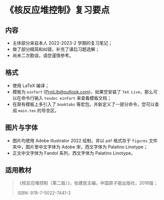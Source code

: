 # 《核反应堆控制》复习要点

## 内容
- 主体部分来自本人 2022-2023-2 学期的复习笔记；
- 做了部分精简和纠错，补充了课后习题选解；
- 尚未二次勘误，请您谨慎参考。
## 格式
- 使用 LaTeX 编译；
- 模板为 `einfart` (ProjLib@outlook.com)，如果您安装了 `TeX Live`，那么可以在命令行输入 `texdoc einfart` 来查看模板文档；
- 在原有模板上多引入了 `booktabs` 等宏包，并新定义了一部分命令，您可以查阅 `main.tex` 的导言区。
## 图片与字体
- 图片均使用 Adobe illustrator 2022 绘制，并以 `pdf` 格式存于 `figures` 文件夹中，图片里中文字体为 Adobe 宋，西文字体为 Palatino Linotype；
- 正文中文字体为 Fandol 系列，西文字体为 Palatino Linotype。
## 适用教材
> 《核反应堆控制（第二版）》，张建民主编，中国原子能出版社，2016版；
> 
> ISBN: 978-7-5022-7441-2
